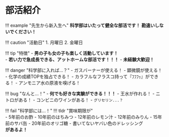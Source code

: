 # 部活紹介
!!! example "先生から新入生へ"
    **科学部はいたって健全な部活です！**
    **勘違いしないでください！**

!!! caution "活動日"
    1. 月曜日
    2. 金曜日

!!! tip "特徴"
    - **男の子も女の子も楽しく活動しています！**  
    - **若い力で急成長できる、アットホームな部活です！！！**
    - **未経験大歓迎！**

!!! danger "科学部に入れば...？"
    - ガスバーナーが使える！
    - 顕微鏡が使える！
    - 化学の成績TOPを独占できる！
    - カラフルなフラスコ持って『ﾌﾌﾌｯ』ができる！
    - アンモニア水の原液を嗅げる！

!!! bug "なんと...！"
    - **何でも好きな実験ができる！！！**
    - 王水が作れる！
    - ニトロがある！
    - コンビニのワインがある！
    - `グリセリン...？`

!!! fail "科学部には...！"
    !!! tldr "賞味期限が"  
        - 5年前のお酢
        - 10年前のはちみつ
        - 12年前のレモン汁
        - 12年前のみりん
        - 15年前のサバ缶
        - 20年前のオリゴ糖
        - 書いてないヤバい色のドレッシング  
    **があるよ！**
